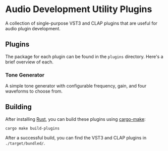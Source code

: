 # Audio Development Utility Plugins

A collection of single-purpose VST3 and CLAP plugins that are useful for audio plugin development.

## Plugins

The package for each plugin can be found in the `plugins` directory. Here's a brief overview of each.

### Tone Generator

A simple tone generator with configurable frequency, gain, and four waveforms to choose from.

## Building

After installing [Rust](https://rustup.rs/), you can build these plugins using [cargo-make](https://github.com/sagiegurari/cargo-make#env-declaration):

```shell
cargo make build-plugins
```

After a successful build, you can find the VST3 and CLAP plugins in `./target/bundled/`.

